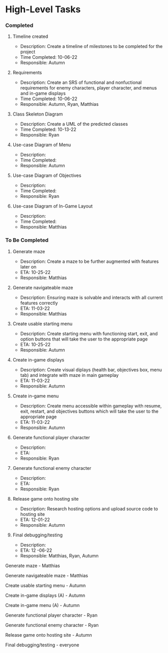 # High-Level Tasks

### Completed
1. Timeline created
    - Description: Create a timeline of milestones to be completed for the project
    - Time Completed: 10-06-22
    - Responsible: Autumn
    
2. Requirements
    - Description: Create an SRS of functional and nonfuctional requirements for enemy characters, player character, and menus and in-game displays
    - Time Completed: 10-06-22
    - Responsible: Autumn, Ryan, Matthias
    
3. Class Skeleton Diagram
    - Description: Create a UML of the predicted classes
    - Time Completed: 10-13-22
    - Responsible: Ryan
    
4. Use-case Diagram of Menu
    - Description:
    - Time Completed:
    - Responsible: Autumn
    
5. Use-case Diagram of Objectives
    - Description:
    - Time Completed:
    - Responsible: Ryan
    
6. Use-case Diagram of In-Game Layout
    - Description:
    - Time Completed:
    - Responsible: Matthias


### To Be Completed

1. Generate maze
    - Description: Create a maze to be further augmented with features later on
    - ETA: 10-25-22
    - Responsible: Matthias
    
2. Generate navigateable maze
    - Description: Ensuring maze is solvable and interacts with all current features correctly
    - ETA: 11-03-22
    - Responsible: Matthias
    
3. Create usable starting menu
    - Description: Create starting menu with functioning start, exit, and option buttons that will take the user to the appropriate page
    - ETA: 10-25-22
    - Responsible: Autumn
    
4. Create in-game displays 
    - Description: Create visual diplays (health bar, objectives box, menu tab) and integrate with maze in main gameplay
    - ETA: 11-03-22
    - Responsible: Autumn
    
5. Create in-game menu
    - Description: Create menu accessible within gameplay with resume, exit, restart, and objectives buttons which will take the user to the appropriate page
    - ETA: 11-03-22
    - Responsible: Autumn
    
6. Generate functional player character
    - Description:
    - ETA:
    - Responsible: Ryan
    
7. Generate functional enemy character
    - Description:
    - ETA:
    - Responsible: Ryan
    
8. Release game onto hosting site
    - Description: Research hosting options and upload source code to hosting site
    - ETA: 12-01-22
    - Responsible: Autumn
   
9. Final debugging/testing
    - Description:
    - ETA: 12 -06-22
    - Responsible: Matthias, Ryan, Autumn

Generate maze - Matthias

Generate navigateable maze - Matthias

Create usable starting menu - Autumn

Create in-game displays (A) - Autumn

Create in-game menu (A) - Autumn

Generate functional player character - Ryan

Generate functional enemy character - Ryan

Release game onto hosting site - Autumn 

Final debugging/testing - everyone

